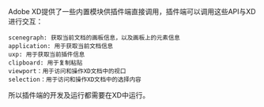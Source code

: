 Adobe XD提供了一些内置模块供插件端直接调用，插件端可以调用这些API与XD进行交互：
```
scenegraph: 获取当前文档的画板信息，以及画板上的元素信息
application: 用于获取当前文档信息
uxp: 用于获取当前插件信息
clipboard: 用于复制粘贴
viewport：用于访问和操作XD文档中的视口
selection：用于访问和操作XD文档中的选择内容
```

所以插件端的开发及运行都需要在XD中运行。


